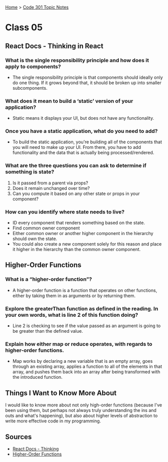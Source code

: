 [Home](../README.md) > [Code 301 Topic Notes](../301topicNotes.md)

# Class 05

## React Docs - Thinking in React

### What is the single responsibility principle and how does it apply to components?

- The single responsibility principle is that components should ideally only do one thing. If it grows beyond that, it should be broken up into smaller subcomponents.

### What does it mean to build a ‘static’ version of your application?

- Static means it displays your UI, but does not have any functionality.

### Once you have a static application, what do you need to add?

- To build the static application, you're building all of the components that you will need to make up your UI. From there, you have to add functionality and the data that is actually being processed/rendered.

### What are the three questions you can ask to determine if something is state?

1. Is it passed from a parent via props?
2. Does it remain unchanged over time?
3. Can you compute it based on any other state or props in your component?

### How can you identify where state needs to live?

- ID every component that renders something based on the state.
- Find common owner component
- Either common owner or another higher component in the hierarchy should own the state.
- You could also create a new component solely for this reason and place it higher in the hierarchy than the common owner component.

## Higher-Order Functions

### What is a “higher-order function”?

- A higher-order function is a function that operates on other functions, either by taking them in as arguments or by returning them.

### Explore the greaterThan function as defined in the reading. In your own words, what is line 2 of this function doing?

- Line 2 is checking to see if the value passed as an argument is going to be greater than the defined value.

### Explain how either map or reduce operates, with regards to higher-order functions.

- Map works by declaring a new variable that is an empty array, goes through an existing array, applies a function to all of the elements in that array, and pushes them back into an array after being transformed with the introduced function.

## Things I Want to Know More About

I would like to know more about not only high-order functions (because I've been using them, but perhaps not always truly understanding the ins and outs and what's happening), but also about higher levels of abstraction to write more effective code in my programming.

## Sources

- [React Docs - Thinking](https://reactjs.org/docs/thinking-in-react.html)
- [Higher-Order Functions](https://eloquentjavascript.net/05_higher_order.html#h_xxCc98lOBK)
